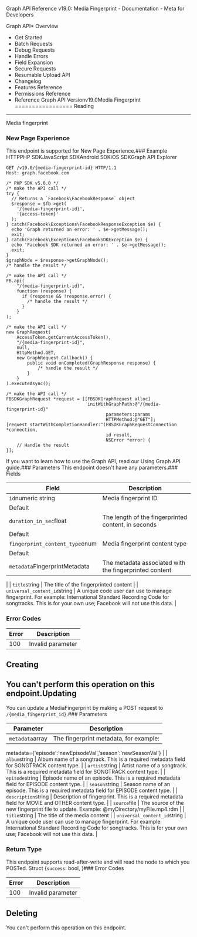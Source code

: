 Graph API Reference v19.0: Media Fingerprint - Documentation - Meta for Developers

Graph API* Overview
* Get Started
* Batch Requests
* Debug Requests
* Handle Errors
* Field Expansion
* Secure Requests
* Resumable Upload API
* Changelog
* Features Reference
* Permissions Reference
* Reference
Graph API Versionv19.0Media Fingerprint
=================
Reading
-------
Media fingerprint

### New Page Experience
This endpoint is supported for New Page Experience.### Example
HTTPPHP SDKJavaScript SDKAndroid SDKiOS SDKGraph API Explorer
```
GET /v19.0/{media-fingerprint-id} HTTP/1.1
Host: graph.facebook.com
```
```
/* PHP SDK v5.0.0 */
/* make the API call */
try {
  // Returns a `Facebook\FacebookResponse` object
  $response = $fb->get(
    '/{media-fingerprint-id}',
    '{access-token}'
  );
} catch(Facebook\Exceptions\FacebookResponseException $e) {
  echo 'Graph returned an error: ' . $e->getMessage();
  exit;
} catch(Facebook\Exceptions\FacebookSDKException $e) {
  echo 'Facebook SDK returned an error: ' . $e->getMessage();
  exit;
}
$graphNode = $response->getGraphNode();
/* handle the result */
```
```
/* make the API call */
FB.api(
    "/{media-fingerprint-id}",
    function (response) {
      if (response && !response.error) {
        /* handle the result */
      }
    }
);
```
```
/* make the API call */
new GraphRequest(
    AccessToken.getCurrentAccessToken(),
    "/{media-fingerprint-id}",
    null,
    HttpMethod.GET,
    new GraphRequest.Callback() {
        public void onCompleted(GraphResponse response) {
            /* handle the result */
        }
    }
).executeAsync();
```
```
/* make the API call */
FBSDKGraphRequest *request = [[FBSDKGraphRequest alloc]
                               initWithGraphPath:@"/{media-fingerprint-id}"
                                      parameters:params
                                      HTTPMethod:@"GET"];
[request startWithCompletionHandler:^(FBSDKGraphRequestConnection *connection,
                                      id result,
                                      NSError *error) {
    // Handle the result
}];
```
If you want to learn how to use the Graph API, read our Using Graph API guide.### Parameters
This endpoint doesn't have any parameters.### Fields

| Field | Description |
| --- | --- |
| `id`numeric string | Media fingerprint ID
Default |
| `duration_in_sec`float | The length of the fingerprinted content, in seconds
Default |
| `fingerprint_content_type`enum | Media fingerprint content type
Default |
| `metadata`FingerprintMetadata | The metadata associated with the fingerprinted content
 |
| `title`string | The title of the fingerprinted content
 |
| `universal_content_id`string | A unique code user can use to manage fingerprint. For example: International Standard Recording Code for songtracks. This is for your own use; Facebook will not use this data.
 |
### Error Codes

| Error | Description |
| --- | --- |
| 100 | Invalid parameter |
Creating
--------
You can't perform this operation on this endpoint.Updating
--------
You can update a MediaFingerprint by making a POST request to `/{media_fingerprint_id}`.### Parameters

| Parameter | Description |
| --- | --- |
| `metadata`array | The fingerprint metadata, for example:
 metadata={'episode':'newEpisodeVal','season':'newSeasonVal'}
 |
| `album`string | Album name of a songtrack. This is a required metadata field for SONGTRACK content type.
 |
| `artist`string | Artist name of a songtrack. This is a required metadata field for SONGTRACK content type.
 |
| `episode`string | Episode name of an episode. This is a required metadata field for EPISODE content type.
 |
| `season`string | Season name of an episode. This is a required metadata field for EPISODE content type.
 |
| `description`string | Description of fingerprint. This is a required metadata field for MOVIE and OTHER content type.
 |
| `source`file | The source of the new fingerprint file to update. Example: @myDirectory/myFile.mp4.rdm
 |
| `title`string | The title of the media content
 |
| `universal_content_id`string | A unique code user can use to manage fingerprint. For example: International Standard Recording Code for songtracks. This is for your own use; Facebook will not use this data.
 |
### Return Type
This endpoint supports read-after-write and will read the node to which you POSTed. Struct {`success`: bool, }### Error Codes

| Error | Description |
| --- | --- |
| 100 | Invalid parameter |
Deleting
--------
You can't perform this operation on this endpoint.